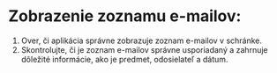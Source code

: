 # Zobrazenie zoznamu e-mailov:
1. Over, či aplikácia správne zobrazuje zoznam e-mailov v schránke.
2. Skontrolujte, či je zoznam e-mailov správne usporiadaný a zahrnuje dôležité informácie, ako je predmet, odosielateľ a dátum.
